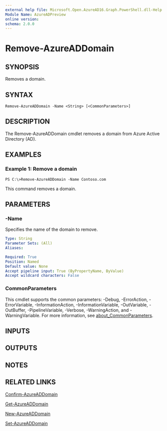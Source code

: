```yaml
---
external help file: Microsoft.Open.AzureAD16.Graph.PowerShell.dll-Help.xml
Module Name: AzureADPreview
online version:
schema: 2.0.0
---
```


# Remove-AzureADDomain

## SYNOPSIS
Removes a domain.

## SYNTAX

```
Remove-AzureADDomain -Name <String> [<CommonParameters>]
```

## DESCRIPTION
The Remove-AzureADDomain cmdlet removes a domain from Azure Active Directory (AD).

## EXAMPLES

### Example 1: Remove a domain
```
PS C:\>Remove-AzureADDomain -Name Contoso.com
```

This command removes a domain.

## PARAMETERS

### -Name
Specifies the name of the domain to remove.

```yaml
Type: String
Parameter Sets: (All)
Aliases:

Required: True
Position: Named
Default value: None
Accept pipeline input: True (ByPropertyName, ByValue)
Accept wildcard characters: False
```

### CommonParameters
This cmdlet supports the common parameters: -Debug, -ErrorAction, -ErrorVariable, -InformationAction, -InformationVariable, -OutVariable, -OutBuffer, -PipelineVariable, -Verbose, -WarningAction, and -WarningVariable. For more information, see [about_CommonParameters](http://go.microsoft.com/fwlink/?LinkID=113216).

## INPUTS

## OUTPUTS

## NOTES

## RELATED LINKS

[Confirm-AzureADDomain]()

[Get-AzureADDomain]()

[New-AzureADDomain]()

[Set-AzureADDomain]()

